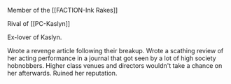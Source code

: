 Member of the [[FACTION-Ink Rakes]]

Rival of [[PC-Kaslyn]]

Ex-lover of Kaslyn.

Wrote a revenge article following their breakup. Wrote a scathing review of her acting performance in a journal that got seen by a lot of high society hobnobbers. Higher class venues and directors wouldn't take a chance on her afterwards. Ruined her reputation.